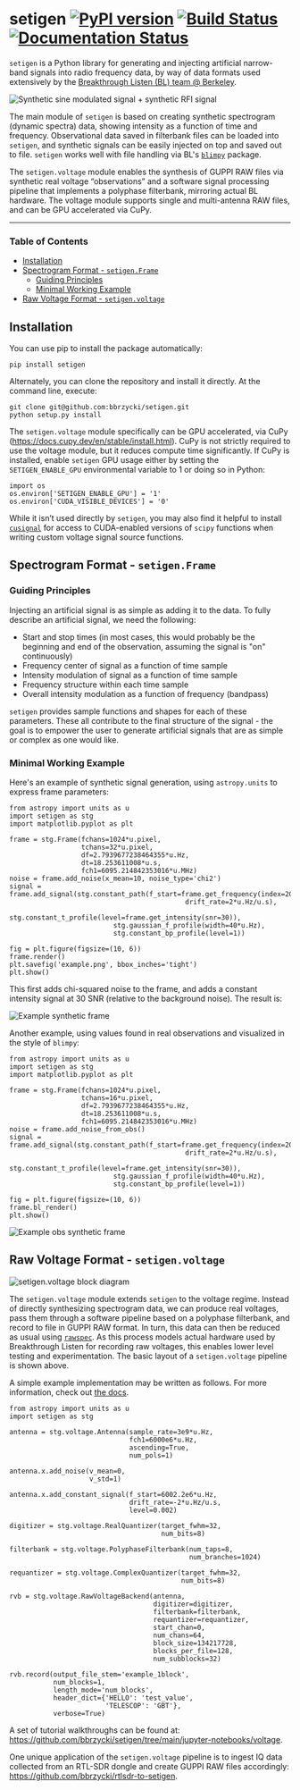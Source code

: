 # setigen [![PyPI version](https://badge.fury.io/py/setigen.svg)](https://badge.fury.io/py/setigen) [![Build Status](https://travis-ci.org/bbrzycki/setigen.svg?branch=main)](https://travis-ci.org/bbrzycki/setigen) [![Documentation Status](https://readthedocs.org/projects/setigen/badge/?version=latest)](https://setigen.readthedocs.io/en/latest/?badge=latest)

`setigen` is a Python library for generating and injecting artificial narrow-band signals into radio frequency data, by way of data formats used extensively by the [Breakthrough Listen (BL) team @ Berkeley](https://seti.berkeley.edu/listen/). 

![Synthetic sine modulated signal + synthetic RFI signal](https://raw.githubusercontent.com/bbrzycki/setigen/main/docs/source/images/flashy_synthetic.png)

The main module of `setigen` is based on creating synthetic spectrogram (dynamic spectra) data, showing intensity as a function of time and frequency. Observational data saved in filterbank files can be loaded into `setigen`, and synthetic signals can be easily injected on top and saved out to file. `setigen` works well with file handling via BL's [`blimpy`](https://github.com/UCBerkeleySETI/blimpy) package.

The `setigen.voltage` module enables the synthesis of GUPPI RAW files via synthetic real voltage “observations” and a software signal processing pipeline that implements a polyphase filterbank, mirroring actual BL hardware. The voltage module supports single and multi-antenna RAW files, and can be GPU accelerated via CuPy.

---

### Table of Contents
- [Installation](#installation)
- [Spectrogram Format - `setigen.Frame`](#spectrogram-format)
    - [Guiding Principles](#guiding-principles)
    - [Minimal Working Example](#mwe-spectrogram)
- [Raw Voltage Format - `setigen.voltage`](#voltage-format)

## Installation <a name="installation"></a>

You can use pip to install the package automatically:

```
pip install setigen
```

Alternately, you can clone the repository and install it directly. At the command line, execute:

```
git clone git@github.com:bbrzycki/setigen.git
python setup.py install
```

The `setigen.voltage` module specifically can be GPU accelerated, via CuPy (https://docs.cupy.dev/en/stable/install.html). CuPy is not strictly required to use the voltage module, but it reduces compute time significantly. If CuPy is installed, enable `setigen` GPU usage either by setting the `SETIGEN_ENABLE_GPU` environmental variable to 1 or doing so in Python:

```
import os
os.environ['SETIGEN_ENABLE_GPU'] = '1'
os.environ['CUDA_VISIBLE_DEVICES'] = '0'
```

While it isn’t used directly by `setigen`, you may also find it helpful to install [`cusignal`](https://github.com/rapidsai/cusignal) for access to CUDA-enabled versions of `scipy` functions when writing custom voltage signal source functions.

## Spectrogram Format - `setigen.Frame` <a name="spectrogram-format"></a>

### Guiding Principles <a name="guiding-principles"></a>

Injecting an artificial signal is as simple as adding it to the data. To fully describe an artificial signal, we need the following:

* Start and stop times (in most cases, this would probably be the beginning and end of the observation, assuming the signal is "on" continuously)
* Frequency center of signal as a function of time sample
* Intensity modulation of signal as a function of time sample
* Frequency structure within each time sample
* Overall intensity modulation as a function of frequency (bandpass)

`setigen` provides sample functions and shapes for each of these parameters. These all contribute to the final structure of the signal - the goal is to empower the user to generate artificial signals that are as simple or complex as one would like.

### Minimal Working Example <a name="mwe-spectrogram"></a>

Here's an example of synthetic signal generation, using `astropy.units` to express frame parameters:

```
from astropy import units as u
import setigen as stg
import matplotlib.pyplot as plt

frame = stg.Frame(fchans=1024*u.pixel,
                  tchans=32*u.pixel,
                  df=2.7939677238464355*u.Hz,
                  dt=18.253611008*u.s,
                  fch1=6095.214842353016*u.MHz)
noise = frame.add_noise(x_mean=10, noise_type='chi2')
signal = frame.add_signal(stg.constant_path(f_start=frame.get_frequency(index=200),
                                            drift_rate=2*u.Hz/u.s),
                          stg.constant_t_profile(level=frame.get_intensity(snr=30)),
                          stg.gaussian_f_profile(width=40*u.Hz),
                          stg.constant_bp_profile(level=1))

fig = plt.figure(figsize=(10, 6))
frame.render()
plt.savefig('example.png', bbox_inches='tight')
plt.show()
```

This first adds chi-squared noise to the frame, and adds a constant intensity signal at 30 SNR (relative to the background noise). The result is:

![Example synthetic frame](https://raw.githubusercontent.com/bbrzycki/setigen/main/docs/source/images/example.png)

Another example, using values found in real observations and visualized in the style of `blimpy`:

```
from astropy import units as u
import setigen as stg
import matplotlib.pyplot as plt

frame = stg.Frame(fchans=1024*u.pixel,
                  tchans=16*u.pixel,
                  df=2.7939677238464355*u.Hz,
                  dt=18.253611008*u.s,
                  fch1=6095.214842353016*u.MHz)
noise = frame.add_noise_from_obs()
signal = frame.add_signal(stg.constant_path(f_start=frame.get_frequency(index=200),
                                            drift_rate=2*u.Hz/u.s),
                          stg.constant_t_profile(level=frame.get_intensity(snr=30)),
                          stg.gaussian_f_profile(width=40*u.Hz),
                          stg.constant_bp_profile(level=1))

fig = plt.figure(figsize=(10, 6))
frame.bl_render()
plt.show()
```

![Example obs synthetic frame](https://raw.githubusercontent.com/bbrzycki/setigen/main/docs/source/images/example_obs.png)

## Raw Voltage Format - `setigen.voltage` <a name="voltage-format"></a>

![setigen.voltage block diagram](https://raw.githubusercontent.com/bbrzycki/setigen/main/docs/source/images/setigen_voltage_diagram_h.png)

The `setigen.voltage` module extends `setigen` to the voltage regime. Instead of directly synthesizing spectrogram data, we can produce real voltages, pass them through a software pipeline based on a polyphase filterbank, and record to file in GUPPI RAW format. In turn, this data can then be reduced as usual using [`rawspec`](https://github.com/UCBerkeleySETI/rawspec). As this process models actual hardware used by Breakthrough Listen for recording raw voltages, this enables lower level testing and experimentation. The basic layout of a `setigen.voltage` pipeline is shown above.

A simple example implementation may be written as follows. For more information, check out [the docs](https://setigen.readthedocs.io/en/main/voltages.html).

```
from astropy import units as u
import setigen as stg

antenna = stg.voltage.Antenna(sample_rate=3e9*u.Hz,
                              fch1=6000e6*u.Hz,
                              ascending=True,
                              num_pols=1)

antenna.x.add_noise(v_mean=0,
                    v_std=1)

antenna.x.add_constant_signal(f_start=6002.2e6*u.Hz,
                              drift_rate=-2*u.Hz/u.s,
                              level=0.002)

digitizer = stg.voltage.RealQuantizer(target_fwhm=32,
                                      num_bits=8)

filterbank = stg.voltage.PolyphaseFilterbank(num_taps=8,
                                             num_branches=1024)

requantizer = stg.voltage.ComplexQuantizer(target_fwhm=32,
                                           num_bits=8)

rvb = stg.voltage.RawVoltageBackend(antenna,
                                    digitizer=digitizer,
                                    filterbank=filterbank,
                                    requantizer=requantizer,
                                    start_chan=0,
                                    num_chans=64,
                                    block_size=134217728,
                                    blocks_per_file=128,
                                    num_subblocks=32)

rvb.record(output_file_stem='example_1block',
           num_blocks=1,
           length_mode='num_blocks',
           header_dict={'HELLO': 'test_value',
                        'TELESCOP': 'GBT'},
           verbose=True)
```

A set of tutorial walkthroughs can be found at: https://github.com/bbrzycki/setigen/tree/main/jupyter-notebooks/voltage.
 
One unique application of the `setigen.voltage` pipeline is to ingest IQ data collected from an RTL-SDR dongle and create GUPPI RAW files accordingly: https://github.com/bbrzycki/rtlsdr-to-setigen. 
